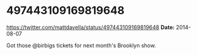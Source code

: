 # 497443109169819648
https://twitter.com/mattdavella/status/497443109169819648
**Date:** 2014-08-07

Got those @birbigs tickets for next month's Brooklyn show.
